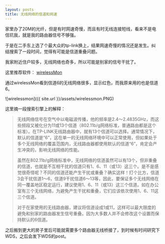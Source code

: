 ```yaml
---
layout: posts
title: 无线网络的信道和网速
---
```


家里办了20M的光纤，但是有时网速奇慢，而且有时无线连接短线，看来不是电信坑我，就是我的路由器信号不够强。

于是在二手东上选了个最大众的tp-link换上，结果网速奇慢的情况还是发生。纠结搜索了一段时间，觉得有可能是信道重叠问题。

我家附近住户较多，无线网络也奇多，所以可能是别家的信号干扰了。

这里推荐软件： [wirelessMon](http://www.passmark.com/products/wirelessmonitor.htm)

通过wirelessMon看到信道6的无线网络很多，显示红色，而我原来用的也是信道6。

![wirelessmon]({{ site.url }}/assets/wirelessmon.PNG)

这里摘一段搜索引擎上的解释：

> 无线网络信号在空气中以电磁波传播，他的频率是2.4～2.4835GHz，而这些频段又被化分为11或13个信道（802.11b/g网络标准，普通路由都是这个标准）。在TP-LINK无线路由器中，就有13个信道可以选择。通常情况下，默认的信道是“6”，这在单一的无线网络环境中可以正常使用，但如果处于多个无线网络的覆盖范围内，无线路由器都使用默认的信道“6”，肯定会产生冲突的，影响无线网络的性能。
>
> 虽然在802.11b/g网络标准中，无线网络的信道虽然可以有13个，但非重叠的信道，也就是不互相干扰的信道只有1、6、11（或13）这三个。是不是感觉很奇怪呢？不同的信道还能产生干扰或重叠？确实这样！打个比方，信道3会干扰信道1～6，信道9干扰信道6～13等，因此，要保证多个无线网络在同一覆盖地区稳定运行，建议使用1、6、11（或13）这三个信道。如在办公室有三个无线网络，为避免产生干扰和重叠，它们应该依次使用1、6、11这三个信道。
> 
> 对于在家使用的无线路由器，建议将信道设成1或11，这样可以最大限度的避免和别家的路由器发生信号重叠。因为大多数人并不会修改这个设置而保持默认的6信道。

之后搬到更大的房子里后可能就需要多个路由器无线桥接了，到时候有时间研究下WDS，之后会发下WDS的post。
